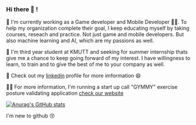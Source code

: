 ### Hi there 👋 !

<!--
**ChalothornYn/ChalothornYn** is a ✨ _special_ ✨ repository because its `README.md` (this file) appears on your GitHub profile.

Here are some ideas to get you started:

- 🔭 I’m currently working on ...
- 🌱 I’m currently learning ...
- 👯 I’m looking to collaborate on ...
- 🤔 I’m looking for help with ...
- 💬 Ask me about ...
- 📫 How to reach me: ...
- 😄 Pronouns: ...
- ⚡ Fun fact: ...
-->

🔭 I'm currently working as a Game developer and Mobile Developer 🧑‍💻. To help my organization complete their goal, I keep educating myself by taking courses, reseach and practice.
Not just game and mobile developers. But also machine learning and AI, which are my passions as well.

🌱 I'm third year student at KMUTT and seeking for summer internship thats give me a chance to keep going forward of my interest. I have willingness to learn, to train and to give the best of me to your company as well. 

💬 Check out my [linkedin](https://www.linkedin.com/in/chalothorn-yn/) profile for more imformation 😄

🤸‍♀️ For more information, I'm running a start up call "GYMMY" exercise posture validating application [check our website](www.gymmy.live)

[![Anurag's GitHub stats](https://github-readme-stats.vercel.app/api?username=ChalothornYn&show_icons=true&theme=material-palenight)](https://github.com/anuraghazra/github-readme-stats)

I'm new to github 😚
